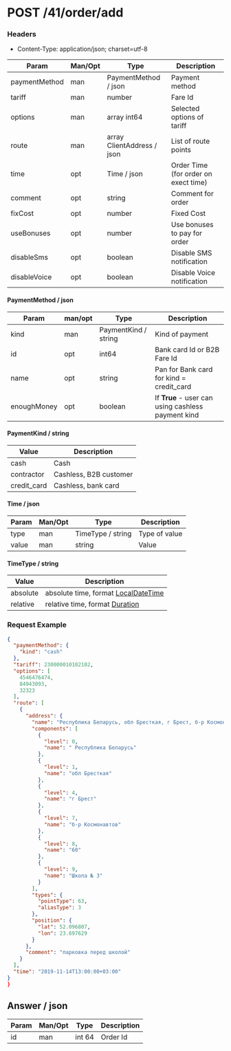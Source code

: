 POST /41/order/add
===

### Headers
* Content-Type: application/json; charset=utf-8

Param | Man/Opt | Type | Description
----- | ------- | ---- | -----------
paymentMethod | man | PaymentMethod / json | Payment method
tariff | man | number	| Fare Id
options | man | array int64 | Selected options of tariff
route |	man | array ClientAddress / json | List of route points
time | opt | Time / json | Order Time (for order on exect time)
comment | opt | string | Comment for order
fixCost | opt | number | Fixed Cost
useBonuses | opt | number | Use bonuses to pay for order
disableSms | opt | boolean | Disable SMS notification
disableVoice | opt | boolean | Disable Voice notification

#### PaymentMethod / json
Param | man/opt | Type | Description
----- | ------- | ---- | -----------
kind | man | PaymentKind / string | Kind of payment
id | opt | int64 | Bank card Id or B2B Fare Id
name | opt | string | Pan for Bank card for kind = credit_card
enoughMoney | opt | boolean | If **True** - user can using cashless payment kind

#### PaymentKind / string
Value | Description
---- | ------
cash | Cash
contractor | Cashless, B2B customer
credit_card | Cashless, bank card

#### Time / json
Param | Man/Opt | Type | Description
----- | ------- | ---- | -----------
type | man | TimeType / string | Type of value
value | man | string | Value

#### TimeType / string
Value | Description
---- | ------
absolute | absolute time, format [LocalDateTime](doc/types/times.md#LocalDateTime)
relative | relative time, format [Duration](doc/types/times.md#Duration)

### Request Example
```json
{
  "paymentMethod": {
    "kind": "cash"
  },
  "tariff": 230000010102102,
  "options": [
    4546476474,
    84943093,
    32323
  ],
  "route": [
    {
      "address": {
        "name": "Республика Беларусь, обл Бресткая, г Брест, б-р Космонавтов, 60 (Школа № 3)",
        "components": [
          {
            "level": 0,
            "name": " Республика Беларусь"
          },
          {
            "level": 1,
            "name": "обл Бресткая"
          },
          {
            "level": 4,
            "name": "г Брест"
          },
          {
            "level": 7,
            "name": "б-р Космонавтов"
          },
          {
            "level": 8,
            "name": "60"
          },
          {
            "level": 9,
            "name": "Школа № 3"
          }
        ],
        "types": {
          "pointType": 63,
          "aliasType": 3
        },
        "position": {
          "lat": 52.096807,
          "lon": 23.697629
        }
      },
      "comment": "парковка перед школой"
    }
  ],
  "time": "2019-11-14T13:00:00+03:00"
}
}
```

## Answer / json
Param | Man/Opt | Type | Description
----- | ------- | ---- | -----------
id | man | int 64| Order Id
